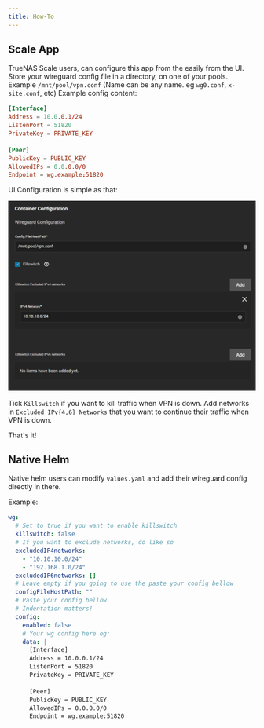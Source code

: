 ```yaml
---
title: How-To
---
```


## Scale App

TrueNAS Scale users, can configure this app from the easily from the UI.
Store your wireguard config file in a directory, on one of your pools.
Example `/mnt/pool/vpn.conf` (Name can be any name. eg `wg0.conf`, `x-site.conf`, etc)
Example config content:

```toml
[Interface]
Address = 10.0.0.1/24
ListenPort = 51820
PrivateKey = PRIVATE_KEY

[Peer]
PublicKey = PUBLIC_KEY
AllowedIPs = 0.0.0.0/0
Endpoint = wg.example:51820
```

UI Configuration is simple as that:

![wg-configuration](./img/wg-configuration.png)

Tick `Killswitch` if you want to kill traffic when VPN is down.
Add networks in `Excluded IPv{4,6} Networks` that you want to continue their traffic when VPN is down.

That's it!

## Native Helm

Native helm users can modify `values.yaml` and add their wireguard config directly in there.

Example:

```yaml
wg:
  # Set to true if you want to enable killswitch
  killswitch: false
  # If you want to exclude networks, do like so
  excludedIP4networks:
    - "10.10.10.0/24"
    - "192.168.1.0/24"
  excludedIP6networks: []
  # Leave empty if you going to use the paste your config bellow
  configFileHostPath: ""
  # Paste your config bellow.
  # Indentation matters!
  config:
    enabled: false
    # Your wg config here eg:
    data: |
      [Interface]
      Address = 10.0.0.1/24
      ListenPort = 51820
      PrivateKey = PRIVATE_KEY

      [Peer]
      PublicKey = PUBLIC_KEY
      AllowedIPs = 0.0.0.0/0
      Endpoint = wg.example:51820
```
